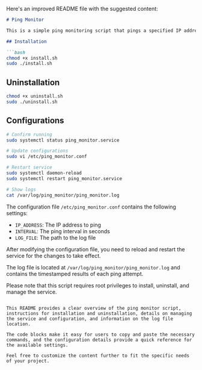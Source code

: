 Here's an improved README file with the suggested content:

```markdown
# Ping Monitor

This is a simple ping monitoring script that pings a specified IP address at a set interval, logs the results, and runs continuously as a systemd service. It can be easily configured and managed.

## Installation

```bash
chmod +x install.sh
sudo ./install.sh
```

## Uninstallation

```bash
chmod +x uninstall.sh
sudo ./uninstall.sh
```

## Configurations

```bash
# Confirm running
sudo systemctl status ping_monitor.service

# Update configurations
sudo vi /etc/ping_monitor.conf

# Restart service
sudo systemctl daemon-reload
sudo systemctl restart ping_monitor.service

# Show logs
cat /var/log/ping_monitor/ping_monitor.log
```

The configuration file `/etc/ping_monitor.conf` contains the following settings:

- `IP_ADDRESS`: The IP address to ping
- `INTERVAL`: The ping interval in seconds
- `LOG_FILE`: The path to the log file

After modifying the configuration file, you need to reload and restart the service for the changes to take effect.

The log file is located at `/var/log/ping_monitor/ping_monitor.log` and contains the timestamped results of each ping attempt.

Please note that this script requires root privileges to install, uninstall, and manage the service.
```

This README provides a clear overview of the ping monitor script, instructions for installation and uninstallation, details on managing the service and configuration, and information on the log file location.

The code blocks make it easy for users to copy and paste the necessary commands, and the configuration details provide a quick reference for the available settings.

Feel free to customize the content further to fit the specific needs of your project.